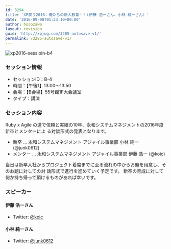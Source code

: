 ```yaml
---
id: 3294
title: 'XP祭り2016：俺たちの新人教育！！(伊藤 浩一さん、小林 純一さん）'
date: '2016-09-08T01:23:10+00:00'
author: hosozawa
layout: revision
guid: 'http://xpjug.com/3285-autosave-v1/'
permalink: /3285-autosave-v1/
---
```


![xp2016-sessioin-b4](http://xpjug.com/wp-content/uploads/2016/08/xp2016-sessioin-b4.png)

### セッション情報

- セッションID：B-4
- 時間：【午後1】13:00～13:50
- 会場：【B会場】55号館1F大会議室
- タイプ：講演

### セッション内容

Ruby x Agile の道で信頼と実績の10年、永和システムマネジメントの2016年度新卒とメンターによ る対談形式の発表となります。

- 新卒 … 永和システムマネジメント アジャイル事業部 小林 純一 (@junk0612)
- メンター … 永和システムマネジメント アジャイル事業部 伊藤 浩一 (@koic)

当日は新卒入社からプロジェクト着席までに至る流れの中からお題を用意し、そのお題に対しての対 話形式で進行を進めていく予定です。 新卒の育成に対して何か持ち帰って頂けるものがあれば幸いです。

### スピーカー

#### 伊藤 浩一さん

- Twitter: [@koic](https://twitter.com/koic)

#### 小林 純一さん

- Twitter: [@junk0612](https://twitter.com/junk0612)